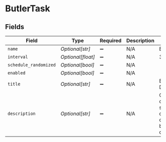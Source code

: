 # ButlerTask


## Fields

| Field                                                                            | Type                                                                             | Required                                                                         | Description                                                                      | Example                                                                          |
| -------------------------------------------------------------------------------- | -------------------------------------------------------------------------------- | -------------------------------------------------------------------------------- | -------------------------------------------------------------------------------- | -------------------------------------------------------------------------------- |
| `name`                                                                           | *Optional[str]*                                                                  | :heavy_minus_sign:                                                               | N/A                                                                              | BackupDatabase                                                                   |
| `interval`                                                                       | *Optional[float]*                                                                | :heavy_minus_sign:                                                               | N/A                                                                              | 3                                                                                |
| `schedule_randomized`                                                            | *Optional[bool]*                                                                 | :heavy_minus_sign:                                                               | N/A                                                                              |                                                                                  |
| `enabled`                                                                        | *Optional[bool]*                                                                 | :heavy_minus_sign:                                                               | N/A                                                                              |                                                                                  |
| `title`                                                                          | *Optional[str]*                                                                  | :heavy_minus_sign:                                                               | N/A                                                                              | Backup Database                                                                  |
| `description`                                                                    | *Optional[str]*                                                                  | :heavy_minus_sign:                                                               | N/A                                                                              | Create a backup copy of the server's database in the configured backup directory |